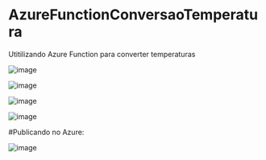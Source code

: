 # AzureFunctionConversaoTemperatura
Utitilizando Azure Function para converter temperaturas


![image](https://user-images.githubusercontent.com/6372185/219951950-123b805a-0f73-4084-b7ad-b9fb7ff43741.png)

![image](https://user-images.githubusercontent.com/6372185/219951928-eeeb7112-14b2-4f10-8ede-998bb5575425.png)

![image](https://user-images.githubusercontent.com/6372185/219952005-15bc7462-82e5-43b4-94da-e9de8bf35ef4.png)

![image](https://user-images.githubusercontent.com/6372185/219952068-efd7c9da-85d6-442d-9fa8-fe841ff1e478.png)

#Publicando no Azure:

![image](https://user-images.githubusercontent.com/6372185/219952411-1b546382-d067-4055-801e-4ac25edb973a.png)


